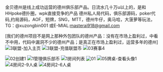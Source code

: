 金贝德州是线上成功运营的德州俱乐部产品。日流水几十万u以上的，是和HHpoke德扑圈，wpk直接竞争的产品
德州私人局代码，俱乐部源码，poker代码,约局源码，AOF，短牌，SNG，MTT，德州牛仔，奥马哈，大菠萝等玩法，TG：@xuzongbin001  或E-MIAL:masterai918@gmail.com

[我们的德州项目不是网上那种外包团队的德州产品：没有在市场上盈利过，中看不中用，代码中漏洞不少的德州产品；是真正在市场上盈利过，运营多年的德州]
![3联盟-加入主页](https://github.com/user-attachments/assets/205c0b50-5600-4ab4-a954-e361311a4b9a)
![3联盟-充值联盟币](https://github.com/user-attachments/assets/e0fc4fe0-61ca-480a-a099-dde20cf38f5a)
![03赛事4](https://github.com/user-attachments/assets/a755bbb1-70c0-4f3c-9c69-b89377dbbb59)

![02创建1](https://github.com/user-attachments/assets/acc0fa3a-d864-41a3-9d91-a669cf5de648)
![1管理俱乐部币](https://github.com/user-attachments/assets/722fa342-865b-410b-801b-e5cd11488d12)
![1房间列表](https://github.com/user-attachments/assets/4ac89b79-94de-4903-8a5a-ed080d5ec24d)
![01](https://github.com/user-attachments/assets/d1a5299a-ac9a-47e6-9206-d0ebae3a1dec)
![05牌桌-查看头像1](https://github.com/user-attachments/assets/349d9333-fe5c-46ca-913d-39bc35bc95e0)
![4房间2-9人桌](https://github.com/user-attachments/assets/0d709180-2259-45b4-9f99-17f0dcb41e3a)
![4房间2-6人桌](https://github.com/user-attachments/assets/1549d61a-2dc4-4059-ad86-a68464e78d88)
